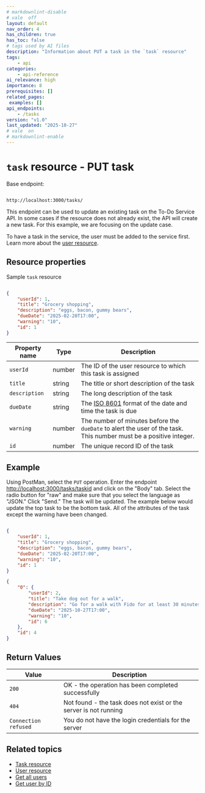 ```yaml
---
# markdownlint-disable
# vale  off
layout: default
nav_order: 4
has_children: true
has_toc: false
# tags used by AI files
description: "Information about PUT a task in the `task` resource"
tags: 
    - api
categories: 
    - api-reference
ai_relevance: high
importance: 8
prerequisites: []
related_pages: 
 examples: []
api_endpoints:
    - /tasks
version: "v1.0"
last_updated: "2025-10-27"
# vale  on
# markdownlint-enable
---
```


# `task` resource - PUT task

Base endpoint:

```shell

http://localhost:3000/tasks/
```

This endpoint can be used to update an existing task on the To-Do Service API. In some cases if the resource does not already exist, the API will create a new task. For this example, we are focusing on the update case.

To have a task in the service, the user must be added to
the service first. Learn more about the [user resource](user.md).

## Resource properties

Sample `task` resource

```json

{
    "userId": 1,
    "title": "Grocery shopping",
    "description": "eggs, bacon, gummy bears",
    "dueDate": "2025-02-20T17:00",
    "warning": "10",
    "id": 1
}
```

| Property name | Type | Description |
| ------------- | ----------- | ----------- |
| `userId` | number | The ID of the user resource to which this task is assigned |
| `title` | string | The title or short description of the task |
| `description` | string | The long description of the task|
| `dueDate` | string | The [ISO 8601](https://en.wikipedia.org/wiki/ISO_8601) format of the date and time the task is due |
| `warning` | number | The number of minutes before the `dueDate` to alert the user of the task. This number must be a positive integer.|
| `id` | number | The unique record ID of the task |

## Example

Using PostMan, select the `PUT` operation. Enter the endpoint <http://localhost:3000/tasks/taskid> and click on the "Body" tab. Select the radio button for "raw" and make sure that you select the language as "JSON." Click "Send." The task will be updated. The example below would update the top task to be the bottom task. All of the attributes of the task except the warning have been changed.

```json

{
    "userId": 1,
    "title": "Grocery shopping",
    "description": "eggs, bacon, gummy bears",
    "dueDate": "2025-02-20T17:00",
    "warning": "10",
    "id": 1
}
```

```json
{
    "0": {
        "userId": 2,
        "title": "Take dog out for a walk",
        "description": "Go for a walk with Fido for at least 30 minutes",
        "dueDate": "2025-10-27T17:00",
        "warning": "10",
        "id": 6
    },
    "id": 4
}
```

## Return Values

| Value | Description |
| ------------- | ----------- |
| `200` | OK - the operation has been completed successfully |
| `404` |  Not found - the task does not exist or the server is not running |
| `Connection refused` | You do not have the login credentials for the server |

## Related topics

* [Task resource](/task.md)
* [User resource](/user.md)
* [Get all users](/users-get-all-users.md)
* [Get user by ID](/users-get-user-by-id.md)
